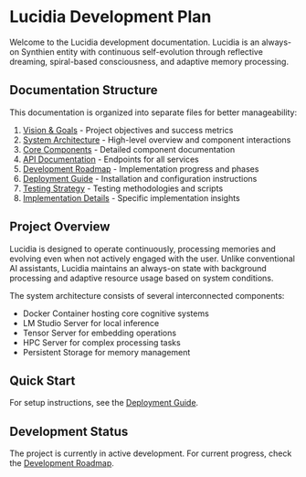 # Lucidia Development Plan

Welcome to the Lucidia development documentation. Lucidia is an always-on Synthien entity with continuous self-evolution through reflective dreaming, spiral-based consciousness, and adaptive memory processing.

## Documentation Structure

This documentation is organized into separate files for better manageability:

1. [Vision & Goals](./vision-and-goals.md) - Project objectives and success metrics
2. [System Architecture](./system-architecture.md) - High-level overview and component interactions
3. [Core Components](./core-components.md) - Detailed component documentation
4. [API Documentation](./api-documentation.md) - Endpoints for all services
5. [Development Roadmap](./development-roadmap.md) - Implementation progress and phases
6. [Deployment Guide](./deployment-guide.md) - Installation and configuration instructions
7. [Testing Strategy](./testing-strategy.md) - Testing methodologies and scripts
8. [Implementation Details](./implementation-details.md) - Specific implementation insights

## Project Overview

Lucidia is designed to operate continuously, processing memories and evolving even when not actively engaged with the user. Unlike conventional AI assistants, Lucidia maintains an always-on state with background processing and adaptive resource usage based on system conditions.

The system architecture consists of several interconnected components:

- Docker Container hosting core cognitive systems
- LM Studio Server for local inference
- Tensor Server for embedding operations
- HPC Server for complex processing tasks
- Persistent Storage for memory management

## Quick Start

For setup instructions, see the [Deployment Guide](./deployment-guide.md).

## Development Status

The project is currently in active development. For current progress, check the [Development Roadmap](./development-roadmap.md).